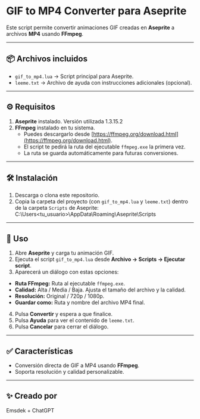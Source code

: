 # GIF to MP4 Converter para Aseprite

Este script permite convertir animaciones GIF creadas en **Aseprite** a archivos **MP4** usando **FFmpeg**.

---

## 📦 Archivos incluidos

- `gif_to_mp4.lua` → Script principal para Aseprite.  
- `leeme.txt` → Archivo de ayuda con instrucciones adicionales (opcional).  

---

## ⚙️ Requisitos

1. **Aseprite** instalado. Versión utilizada 1.3.15.2
2. **FFmpeg** instalado en tu sistema.  
   - Puedes descargarlo desde [https://ffmpeg.org/download.html](https://ffmpeg.org/download.html).  
   - El script te pedirá la ruta del ejecutable `ffmpeg.exe` la primera vez.  
   - La ruta se guarda automáticamente para futuras conversiones.

---

## 🛠️ Instalación

1. Descarga o clona este repositorio.  
2. Copia la carpeta del proyecto (con `gif_to_mp4.lua` y `leeme.txt`) dentro de la carpeta `Scripts` de Aseprite:  
C:\Users<tu_usuario>\AppData\Roaming\Aseprite\Scripts

---

## 🚀 Uso

1. Abre **Aseprite** y carga tu animación GIF.  
2. Ejecuta el script `gif_to_mp4.lua` desde **Archivo → Scripts → Ejecutar script**.  
3. Aparecerá un diálogo con estas opciones:

- **Ruta FFmpeg:** Ruta al ejecutable `ffmpeg.exe`.  
- **Calidad:** Alta / Media / Baja. Ajusta el tamaño del archivo y la calidad.  
- **Resolución:** Original / 720p / 1080p.  
- **Guardar como:** Ruta y nombre del archivo MP4 final.  

4. Pulsa **Convertir** y espera a que finalice.  
5. Pulsa **Ayuda** para ver el contenido de `leeme.txt`.  
6. Pulsa **Cancelar** para cerrar el diálogo.

---

## ✅ Características

- Conversión directa de GIF a MP4 usando **FFmpeg**.  
- Soporta resolución y calidad personalizable.

---

## ✨ Creado por

Emsdek + ChatGPT

